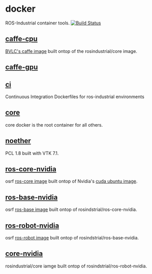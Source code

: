 # docker
ROS-Industrial container tools.
[![Build Status](https://travis-ci.org/ros-industrial/docker.svg?branch=master)](https://travis-ci.org/ros-industrial/docker)

## [caffe-cpu](https://hub.docker.com/r/rosindustrial/caffe-cpu)
[BVLC's caffe image](https://github.com/BVLC/caffe) built ontop of the rosindustrial/core image.

## [caffe-gpu](https://hub.docker.com/r/rosindustrial/caffe-gpu)

## [ci](https://hub.docker.com/r/rosindustrial/ci)
Continuous Integration Dockerfiles for ros-industrial environments

## [core](https://hub.docker.com/r/rosindustrial/core)
core docker is the root container for all others. 

## [noether](https://hub.docker.com/r/rosindustrial/noether)
PCL 1.8 built with VTK 7.1.

## [ros-core-nvidia](https://hub.docker.com/r/rosindustrial/ros-core-nvidia)
osrf [ros-core image](https://hub.docker.com/_/ros/) built ontop of Nvidia's [cuda ubuntu image](https://hub.docker.com/r/nvidia/cuda/).

## [ros-base-nvidia](https://hub.docker.com/r/rosindustrial/ros-base-nvidia)
osrf [ros-base image](https://hub.docker.com/_/ros/) built ontop of rosindstrial/ros-core-nvidia.

## [ros-robot-nvidia](https://hub.docker.com/r/rosindustrial/ros-robot-nvidia)
osrf [ros-robot image](https://hub.docker.com/_/ros/) built ontop of rosindstrial/ros-base-nvidia.

## [core-nvidia](https://hub.docker.com/r/rosindustrial/core-nvidia)
rosindustrial/core iamge built ontop of rosindstrial/ros-robot-nvidia.




